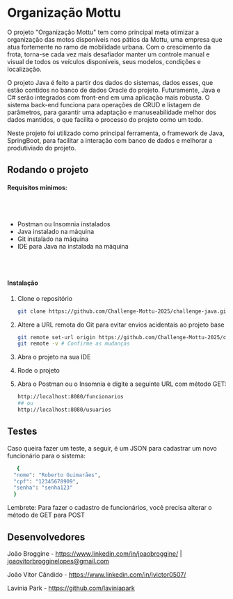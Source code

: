<h1>Organização Mottu</h1>

<p>
  O projeto "Organização Mottu" tem como principal meta otimizar a organização das motos disponíveis nos pátios da Mottu, uma empresa que atua fortemente no ramo de mobilidade urbana. Com o crescimento da frota, torna-se cada vez mais desafiador manter um controle manual e visual de todos os veículos disponíveis, seus modelos, condições e localização.
</p>

<p>
  O projeto Java é feito a partir dos dados do sistemas, dados esses, que estão contidos no banco de dados Oracle do projeto. Futuramente, Java e C# serão integrados com front-end em uma aplicação mais robusta. O sistema back-end funciona para operações de CRUD e listagem de parâmetros, para garantir uma adaptação e manuseabilidade melhor dos dados mantidos, o que facilita o processo do projeto como um todo. 
</p>

<p>
 Neste projeto foi utilizado como principal ferramenta, o framework de Java, SpringBoot, para facilitar a interação com banco de dados e melhorar a produtiviado do projeto.  
</p>

<h2>Rodando o projeto</h2>

<h4>Requisitos mínimos:</h4>
<br></br>

* Postman ou Insomnia instalados
* Java instalado na máquina
* Git instalado na máquina
* IDE para Java na instalada na máquina
  
<br></br>
<h4>Instalação</h4>

1. Clone o repositório
   ```sh
   git clone https://github.com/Challenge-Mottu-2025/challenge-java.git
   ```
2. Altere a URL remota do Git para evitar envios acidentais ao projeto base
   ```sh
   git remote set-url origin https://github.com/Challenge-Mottu-2025/challenge-java.git.git
   git remote -v # Confirme as mudanças
   ```
3. Abra o projeto na sua IDE
   
4. Rode o projeto
   
5. Abra o Postman ou o Insomnia e digite a seguinte URL com método GET:
   ```sh
   http://localhost:8080/funcionarios
   ## ou
   http://localhost:8080/usuarios
   ```

<h2>Testes</h2>

Caso queira fazer um teste, a seguir, é um JSON para cadastrar um novo funcionário para o sistema:
```sh
   {
  "nome": "Roberto Guimarães",
  "cpf": "12345678909",
  "senha": "senha123"
  }
   ```

Lembrete: Para fazer o cadastro de funcionários, você precisa alterar o método de GET para POST

<h2>Desenvolvedores</h2>

João Broggine - https://www.linkedin.com/in/joaobroggine/ | joaovitorbrogginelopes@gmail.com

João Vitor Cândido - https://www.linkedin.com/in/jvictor0507/

Lavinia Park - https://github.com/laviniapark

